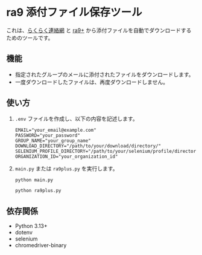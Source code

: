 # ra9 添付ファイル保存ツール

これは、[らくらく連絡網](https://ra9.jp/) と [ra9+](https://ra9plus.jp/) から添付ファイルを自動でダウンロードするためのツールです。

## 機能

*   指定されたグループのメールに添付されたファイルをダウンロードします。
*   一度ダウンロードしたファイルは、再度ダウンロードしません。

## 使い方

1.  `.env` ファイルを作成し、以下の内容を記述します。
    ```
    EMAIL="your_email@example.com"
    PASSWORD="your_password"
    GROUP_NAME="your_group_name"
    DOWNLOAD_DIRECTORY="/path/to/your/download/directory/"
    SELENIUM_PROFILE_DIRECTORY="/path/to/your/selenium/profile/directory"
    ORGANIZATION_ID="your_organization_id"
    ```
2.  `main.py` または `ra9plus.py` を実行します。
    ```bash
    python main.py
    ```
    ```bash
    python ra9plus.py
    ```

## 依存関係

*   Python 3.13+
*   dotenv
*   selenium
*   chromedriver-binary
